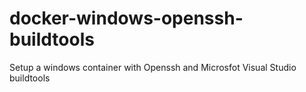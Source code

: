 # docker-windows-openssh-buildtools
Setup a windows container with Openssh and Microsfot Visual Studio buildtools
